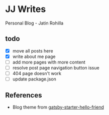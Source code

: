 # JJ Writes

Personal Blog - Jatin Rohilla

## todo

- [x] move all posts here
- [X] write about me page
- [ ] add more pages with more content
- [ ] resolve post page navigation button issue
- [ ] 404 page doesn't work
- [ ] update package.json

## References

- Blog theme from [gatsby-starter-hello-friend](https://github.com/panr/gatsby-starter-hello-friend)
